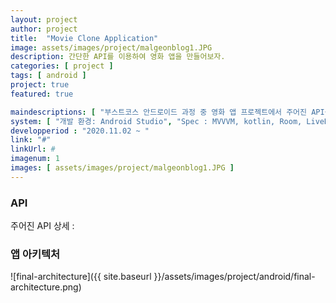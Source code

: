 ```yaml
---
layout: project
author: project
title:  "Movie Clone Application"
image: assets/images/project/malgeonblog1.JPG
description: 간단한 API를 이용하여 영화 앱을 만들어보자.
categories: [ project ]
tags: [ android ]
project: true
featured: true

maindescriptions: [ "부스트코스 안드로이드 과정 중 영화 앱 프로젝트에서 주어진 API를 이용하여, 해당 API의 정보를 보여주는 영화 어플리케이션입니다.", "디자인 패턴은 MVVM, Database는 Room, viewModel data binding은 LiveData를 적용하였습니다. 또한 비동기 작업을 coroutine으로 진행하였습니다." ]
system: [ "개발 환경: Android Studio", "Spec : MVVVM, kotlin, Room, LiveData, coroutine", "역할 : 개발" ]
developperiod : "2020.11.02 ~ "
link: "#"
linkUrl: #
imagenum: 1
images: [ assets/images/project/malgeonblog1.JPG ]
---
```


### API 

주어진 API 상세 : 


### 앱 아키텍처


![final-architecture]({{ site.baseurl }}/assets/images/project/android/final-architecture.png)





